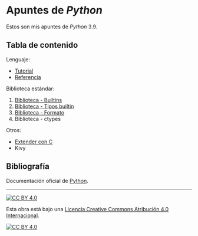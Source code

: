 # Apuntes de *Python*

Estos son mis apuntes de *Python* 3.9.

## Tabla de contenido

Lenguaje:

- [Tutorial](capitulos/tutorial.md)
- [Referencia](capitulos/referencia.md)

Biblioteca estándar:

1. [Biblioteca - Builtins](capitulos/libstd-01-builtins.md)
2. [Biblioteca - Tipos builtin](capitulos/libstd-02-tipos-builtin.md)
3. [Biblioteca - Formato](capitulos/libstd-03-formato.md)
4. Biblioteca - ctypes

Otros:

- [Extender con C](capitulos/extender-c.md)
- Kivy

## Bibliografía

Documentación oficial de [Python](https://python.org).

---

[![CC BY 4.0][cc-by-shield]][cc-by]

Esta obra está bajo una
[Licencia Creative Commons Atribución 4.0 Internacional][cc-by].

[![CC BY 4.0][cc-by-image]][cc-by]

[cc-by]: https://creativecommons.org/licenses/by/4.0/deed.es
[cc-by-image]: https://i.creativecommons.org/l/by/4.0/88x31.png
[cc-by-shield]: https://img.shields.io/badge/License-CC%20BY%204.0-lightgrey.svg
